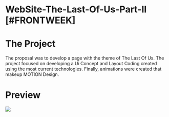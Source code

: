# WebSite-The-Last-Of-Us-Part-II [#FRONTWEEK]

<h1>The Project</h1>
The proposal was to develop a page with the theme of The Last Of Us. The project focused on developing a Ui Concept and Layout Coding created using the most current technologies. Finally, animations were created that makeup MOTION Design.

<h1>Preview</h1>
<img src="preview.gif"/>